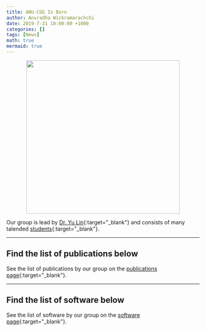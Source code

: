 ```yaml
---
title: ANU-CGG Is Born
author: Anuradha Wickramarachchi
date: 2019-7-31 10:00:00 +1000
categories: []
tags: [News]
math: true
mermaid: true
---
```


<a href="https://cgg-anu.github.io/index.html" target="_blank" style="text-align:center;display:block;"> <img src="https://cgg-anu.github.io/img/logo_small.png" style="width: 400px;"/>
</a>

Our group is lead by [Dr. Yu Lin](http://users.cecs.anu.edu.au/~u1024708/){:target="_blank"} and consists of many talended [students](https://cgg-anu.github.io/people.html){:target="_blank"}. 

<hr/>

## Find the list of publications below
See the list of publications by our group on the [publications page](https://cgg-anu.github.io/publication.html){:target="_blank"}. 

<!-- <div>
<iframe src="https://cgg-anu.github.io/publication.html" onload="this.width=document.getElementsByClassName('post-content')[0].offsetWidth;this.height=500;">
</div> -->

<hr/>

## Find the list of software below
See the list of software by our group on the [software page](https://cgg-anu.github.io/software.html){:target="_blank"}. 

<!-- <script>
    console.log(document.getElementsByClassName('post-content')[0].offsetWidth)
</script>
<iframe src="https://cgg-anu.github.io/software.html" onload="this.width=document.getElementsByClassName('post-content')[0].offsetWidth;this.height=500;"> -->